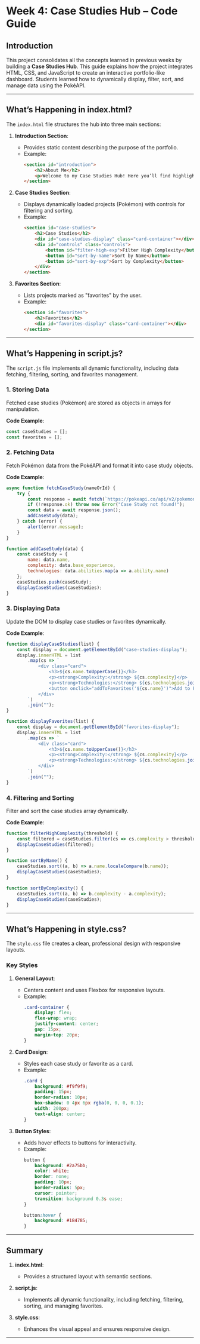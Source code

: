 
# **Week 4: Case Studies Hub – Code Guide**

## **Introduction**
This project consolidates all the concepts learned in previous weeks by building a **Case Studies Hub**. This guide explains how the project integrates HTML, CSS, and JavaScript to create an interactive portfolio-like dashboard. Students learned how to dynamically display, filter, sort, and manage data using the PokéAPI.

---

## **What’s Happening in index.html?**
The `index.html` file structures the hub into three main sections:

1. **Introduction Section**:
   - Provides static content describing the purpose of the portfolio.
   - Example:
     ```html
     <section id="introduction">
         <h2>About Me</h2>
         <p>Welcome to my Case Studies Hub! Here you’ll find highlights of my work, including technical skills and achievements.</p>
     </section>
     ```

2. **Case Studies Section**:
   - Displays dynamically loaded projects (Pokémon) with controls for filtering and sorting.
   - Example:
     ```html
     <section id="case-studies">
         <h2>Case Studies</h2>
         <div id="case-studies-display" class="card-container"></div>
         <div id="controls" class="controls">
             <button id="filter-high-exp">Filter High Complexity</button>
             <button id="sort-by-name">Sort by Name</button>
             <button id="sort-by-exp">Sort by Complexity</button>
         </div>
     </section>
     ```

3. **Favorites Section**:
   - Lists projects marked as "favorites" by the user.
   - Example:
     ```html
     <section id="favorites">
         <h2>Favorites</h2>
         <div id="favorites-display" class="card-container"></div>
     </section>
     ```

---

## **What’s Happening in script.js?**
The `script.js` file implements all dynamic functionality, including data fetching, filtering, sorting, and favorites management.

### **1. Storing Data**
Fetched case studies (Pokémon) are stored as objects in arrays for manipulation.

**Code Example**:
```javascript
const caseStudies = [];
const favorites = [];
```

### **2. Fetching Data**
Fetch Pokémon data from the PokéAPI and format it into case study objects.

**Code Example**:
```javascript
async function fetchCaseStudy(nameOrId) {
    try {
        const response = await fetch(`https://pokeapi.co/api/v2/pokemon/${nameOrId}`);
        if (!response.ok) throw new Error("Case Study not found!");
        const data = await response.json();
        addCaseStudy(data);
    } catch (error) {
        alert(error.message);
    }
}

function addCaseStudy(data) {
    const caseStudy = {
        name: data.name,
        complexity: data.base_experience,
        technologies: data.abilities.map(a => a.ability.name)
    };
    caseStudies.push(caseStudy);
    displayCaseStudies(caseStudies);
}
```

### **3. Displaying Data**
Update the DOM to display case studies or favorites dynamically.

**Code Example**:
```javascript
function displayCaseStudies(list) {
    const display = document.getElementById("case-studies-display");
    display.innerHTML = list
        .map(cs => `
            <div class="card">
                <h3>${cs.name.toUpperCase()}</h3>
                <p><strong>Complexity:</strong> ${cs.complexity}</p>
                <p><strong>Technologies:</strong> ${cs.technologies.join(", ")}</p>
                <button onclick="addToFavorites('${cs.name}')">Add to Favorites</button>
            </div>
        `)
        .join("");
}

function displayFavorites(list) {
    const display = document.getElementById("favorites-display");
    display.innerHTML = list
        .map(cs => `
            <div class="card">
                <h3>${cs.name.toUpperCase()}</h3>
                <p><strong>Complexity:</strong> ${cs.complexity}</p>
                <p><strong>Technologies:</strong> ${cs.technologies.join(", ")}</p>
            </div>
        `)
        .join("");
}
```

### **4. Filtering and Sorting**
Filter and sort the case studies array dynamically.

**Code Example**:
```javascript
function filterHighComplexity(threshold) {
    const filtered = caseStudies.filter(cs => cs.complexity > threshold);
    displayCaseStudies(filtered);
}

function sortByName() {
    caseStudies.sort((a, b) => a.name.localeCompare(b.name));
    displayCaseStudies(caseStudies);
}

function sortByComplexity() {
    caseStudies.sort((a, b) => b.complexity - a.complexity);
    displayCaseStudies(caseStudies);
}
```

---

## **What’s Happening in style.css?**
The `style.css` file creates a clean, professional design with responsive layouts.

### **Key Styles**
1. **General Layout**:
   - Centers content and uses Flexbox for responsive layouts.
   - Example:
     ```css
     .card-container {
         display: flex;
         flex-wrap: wrap;
         justify-content: center;
         gap: 15px;
         margin-top: 20px;
     }
     ```

2. **Card Design**:
   - Styles each case study or favorite as a card.
   - Example:
     ```css
     .card {
         background: #f9f9f9;
         padding: 15px;
         border-radius: 10px;
         box-shadow: 0 4px 6px rgba(0, 0, 0, 0.1);
         width: 200px;
         text-align: center;
     }
     ```

3. **Button Styles**:
   - Adds hover effects to buttons for interactivity.
   - Example:
     ```css
     button {
         background: #2a75bb;
         color: white;
         border: none;
         padding: 10px;
         border-radius: 5px;
         cursor: pointer;
         transition: background 0.3s ease;
     }

     button:hover {
         background: #184785;
     }
     ```

---

## **Summary**
1. **index.html**:
   - Provides a structured layout with semantic sections.

2. **script.js**:
   - Implements all dynamic functionality, including fetching, filtering, sorting, and managing favorites.

3. **style.css**:
   - Enhances the visual appeal and ensures responsive design.

---
